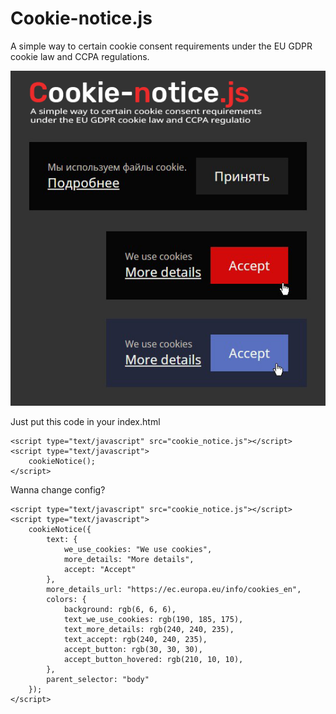 # Cookie-notice.js

A simple way to certain cookie consent requirements under the EU GDPR cookie law and CCPA regulations.  

![Banner](cookie_notice.png)  
  
Just put this code in your index.html
```
<script type="text/javascript" src="cookie_notice.js"></script>
<script type="text/javascript">
	cookieNotice();
</script>
```
  
  
Wanna change config?
```
<script type="text/javascript" src="cookie_notice.js"></script>
<script type="text/javascript">
	cookieNotice({
		text: {
			we_use_cookies: "We use cookies",
			more_details: "More details",
			accept: "Accept"
		},
		more_details_url: "https://ec.europa.eu/info/cookies_en",
		colors: {
			background: rgb(6, 6, 6),
			text_we_use_cookies: rgb(190, 185, 175),
			text_more_details: rgb(240, 240, 235),
			text_accept: rgb(240, 240, 235),
			accept_button: rgb(30, 30, 30),
			accept_button_hovered: rgb(210, 10, 10),
		},
		parent_selector: "body"
	});
</script>
```

